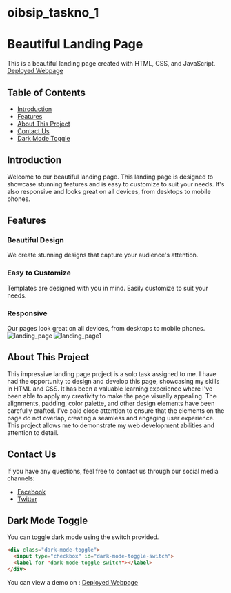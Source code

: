 # oibsip_taskno_1
# Beautiful Landing Page

This is a beautiful landing page created with HTML, CSS, and JavaScript.
[Deployed Webpage](https://your-website-url.com)
## Table of Contents

- [Introduction](#introduction)
- [Features](#features)
- [About This Project](#about-this-project)
- [Contact Us](#contact-us)
- [Dark Mode Toggle](#dark-mode-toggle)

## Introduction

Welcome to our beautiful landing page. This landing page is designed to showcase stunning features and is easy to customize to suit your needs. It's also responsive and looks great on all devices, from desktops to mobile phones.

## Features

### Beautiful Design

We create stunning designs that capture your audience's attention.

### Easy to Customize

Templates are designed with you in mind. Easily customize to suit your needs.

### Responsive

Our pages look great on all devices, from desktops to mobile phones.
![landing_page](https://github.com/Ashutosh-aditya/oibsip_taskno_1/assets/78680582/802e0186-b8d7-40f3-a2bf-eace04aeeb06)
![landing_page1](https://github.com/Ashutosh-aditya/oibsip_taskno_1/assets/78680582/079e3472-aba3-4255-a08b-a4e543a4b5bf)

## About This Project

This impressive landing page project is a solo task assigned to me. I have had the opportunity to design and develop this page, showcasing my skills in HTML and CSS. It has been a valuable learning experience where I've been able to apply my creativity to make the page visually appealing. The alignments, padding, color palette, and other design elements have been carefully crafted. I've paid close attention to ensure that the elements on the page do not overlap, creating a seamless and engaging user experience. This project allows me to demonstrate my web development abilities and attention to detail.

## Contact Us

If you have any questions, feel free to contact us through our social media channels:

- [Facebook](https://www.facebook.com/)
- [Twitter](https://www.twitter.com/)

## Dark Mode Toggle

You can toggle dark mode using the switch provided.

```html
<div class="dark-mode-toggle">
  <input type="checkbox" id="dark-mode-toggle-switch">
  <label for "dark-mode-toggle-switch"></label>
</div>
```
You can view a demo on : [Deployed Webpage](https://ashutosh-aditya.github.io/oibsip_taskno_1/)
